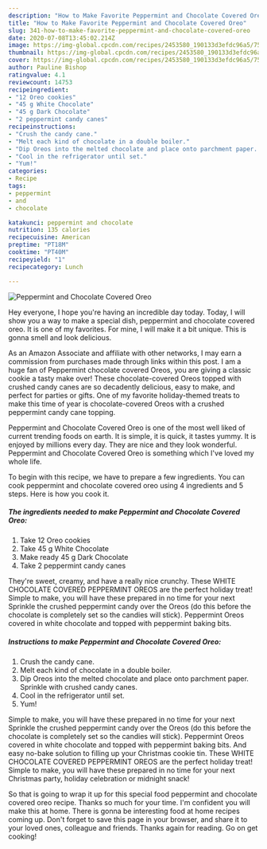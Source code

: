 ```yaml
---
description: "How to Make Favorite Peppermint and Chocolate Covered Oreo"
title: "How to Make Favorite Peppermint and Chocolate Covered Oreo"
slug: 341-how-to-make-favorite-peppermint-and-chocolate-covered-oreo
date: 2020-07-08T13:45:02.214Z
image: https://img-global.cpcdn.com/recipes/2453580_190133d3efdc96a5/751x532cq70/peppermint-and-chocolate-covered-oreo-recipe-main-photo.jpg
thumbnail: https://img-global.cpcdn.com/recipes/2453580_190133d3efdc96a5/751x532cq70/peppermint-and-chocolate-covered-oreo-recipe-main-photo.jpg
cover: https://img-global.cpcdn.com/recipes/2453580_190133d3efdc96a5/751x532cq70/peppermint-and-chocolate-covered-oreo-recipe-main-photo.jpg
author: Pauline Bishop
ratingvalue: 4.1
reviewcount: 14753
recipeingredient:
- "12 Oreo cookies"
- "45 g White Chocolate"
- "45 g Dark Chocolate"
- "2 peppermint candy canes"
recipeinstructions:
- "Crush the candy cane."
- "Melt each kind of chocolate in a double boiler."
- "Dip Oreos into the melted chocolate and place onto parchment paper. Sprinkle with crushed candy canes."
- "Cool in the refrigerator until set."
- "Yum!"
categories:
- Recipe
tags:
- peppermint
- and
- chocolate

katakunci: peppermint and chocolate 
nutrition: 135 calories
recipecuisine: American
preptime: "PT18M"
cooktime: "PT40M"
recipeyield: "1"
recipecategory: Lunch

---
```



![Peppermint and Chocolate Covered Oreo](https://img-global.cpcdn.com/recipes/2453580_190133d3efdc96a5/751x532cq70/peppermint-and-chocolate-covered-oreo-recipe-main-photo.jpg)

Hey everyone, I hope you're having an incredible day today. Today, I will show you a way to make a special dish, peppermint and chocolate covered oreo. It is one of my favorites. For mine, I will make it a bit unique. This is gonna smell and look delicious.

As an Amazon Associate and affiliate with other networks, I may earn a commission from purchases made through links within this post. I am a huge fan of Peppermint chocolate covered Oreos, you are giving a classic cookie a tasty make over! These chocolate-covered Oreos topped with crushed candy canes are so decadently delicious, easy to make, and perfect for parties or gifts. One of my favorite holiday-themed treats to make this time of year is chocolate-covered Oreos with a crushed peppermint candy cane topping.

Peppermint and Chocolate Covered Oreo is one of the most well liked of current trending foods on earth. It is simple, it is quick, it tastes yummy. It is enjoyed by millions every day. They are nice and they look wonderful. Peppermint and Chocolate Covered Oreo is something which I've loved my whole life.


To begin with this recipe, we have to prepare a few ingredients. You can cook peppermint and chocolate covered oreo using 4 ingredients and 5 steps. Here is how you cook it.

<!--inarticleads1-->

##### The ingredients needed to make Peppermint and Chocolate Covered Oreo:

1. Take 12 Oreo cookies
1. Take 45 g White Chocolate
1. Make ready 45 g Dark Chocolate
1. Take 2 peppermint candy canes


They&#39;re sweet, creamy, and have a really nice crunchy. These WHITE CHOCOLATE COVERED PEPPERMINT OREOS are the perfect holiday treat! Simple to make, you will have these prepared in no time for your next Sprinkle the crushed peppermint candy over the Oreos (do this before the chocolate is completely set so the candies will stick). Peppermint Oreos covered in white chocolate and topped with peppermint baking bits. 

<!--inarticleads2-->

##### Instructions to make Peppermint and Chocolate Covered Oreo:

1. Crush the candy cane.
1. Melt each kind of chocolate in a double boiler.
1. Dip Oreos into the melted chocolate and place onto parchment paper. Sprinkle with crushed candy canes.
1. Cool in the refrigerator until set.
1. Yum!


Simple to make, you will have these prepared in no time for your next Sprinkle the crushed peppermint candy over the Oreos (do this before the chocolate is completely set so the candies will stick). Peppermint Oreos covered in white chocolate and topped with peppermint baking bits. And easy no-bake solution to filling up your Christmas cookie tin. These WHITE CHOCOLATE COVERED PEPPERMINT OREOS are the perfect holiday treat! Simple to make, you will have these prepared in no time for your next Christmas party, holiday celebration or midnight snack! 

So that is going to wrap it up for this special food peppermint and chocolate covered oreo recipe. Thanks so much for your time. I'm confident you will make this at home. There is gonna be interesting food at home recipes coming up. Don't forget to save this page in your browser, and share it to your loved ones, colleague and friends. Thanks again for reading. Go on get cooking!
